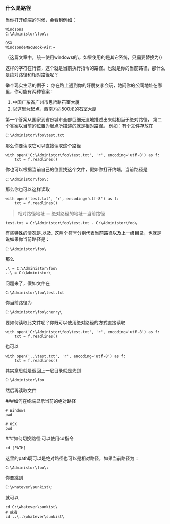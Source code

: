 ### 什么是路径
当你打开终端的时候，会看到例如：

    Windsons
    C:\Administor\foo\:

    OSX
    WindsondeMacBook-Air:~

（这篇文章中，统一使用windows的\，如果使用的是其它系统，只需要替换为\）

这样的字符在行首，这个就是当前执行指令的路径。也就是你的当前路径，那什么是绝对路径和相对路径呢？

举个现实生活的例子：
你在路上遇到你的好朋友李会玩，她问你的公司地址在哪里，你可能有两种答案：

1. 中国广东省广州市思哲路石室大厦 
2. 以这里为起点，西南方向500米的石室大厦 

第一个答案从国家到省份城市全部巨细无遗地描述出来就相当于绝对路径， 第二个答案以当前的位置为起点所描述的就是相对路径。
例如：有个文件存放在

    C:\Administor\foo\test.txt

那么你要读取它可以直接读取这个路径

    with open('C:\Administor\foo\test.txt', 'r', encoding='utf-8') as f:
        txt = f.readlines()
你也可以根据当前自己的位置找这个文件，假如你打开终端，当前路径是

    C:\Administor\foo\:
那么你也可以这样读取 

    with open('test.txt', 'r', encoding='utf-8') as f:
        txt = f.readlines()

>相对路径地址 ＝ 绝对路径的地址－当前路径

    test.txt = C:\Administor\foo\test.txt - C:\Administor\foo\

 有些特殊的情况是.以及.. 这两个符号分别代表当前路径以及上一级目录，也就是说如果你当前路径是：
 
    C:\Administor\foo\
那么

    .\ = C:\Administor\foo\
    ..\ = C:\Administor\

问题来了，假如文件在

    C:\Administor\foo\test.txt
 
你当前路径为

    C:\Administor\foo\cherry\

要如何读取此文件呢？你既可以使用绝对路径的方式直接读取

    with open('C:\Administor\foo\test.txt', 'r', encoding='utf-8') as f:
        txt = f.readlines()

也可以
 
    with open('..\test.txt', 'r', encoding='utf-8') as f:
        txt = f.readlines()

其实意思就是返回上一层目录就是先到

    C:\Administor\foo
然后再读取文件

###如何在终端显示当前的绝对路径

    # Windows
    pwd

    # OSX
    pwd

###如何切换路径
可以使用cd指令

    cd [PATH]

这里的path既可以是绝对路径也可以是相对路径，如果当前路径为：

    C:\Administor\foo\:

你要跳到

    C:\whatever\sunkist\:
就可以

    cd C:\whatever\sunkist\
    # 或者
    cd ..\..\whatever\sunkist\
